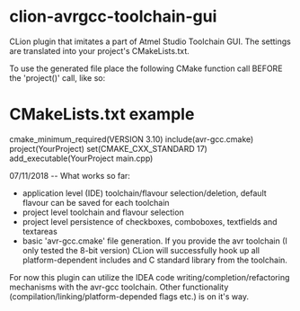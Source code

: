 # clion-avrgcc-toolchain-gui
CLion plugin that imitates a part of Atmel Studio Toolchain GUI. The settings are translated into your project's CMakeLists.txt.

To use the generated file place the following CMake function call BEFORE the 'project()' call, like so:
# CMakeLists.txt example
cmake_minimum_required(VERSION 3.10)
include(avr-gcc.cmake)
project(YourProject)
set(CMAKE_CXX_STANDARD 17)
add_executable(YourProject main.cpp)

07/11/2018 -- What works so far:
- application level (IDE) toolchain/flavour selection/deletion, default flavour can be saved for each toolchain
- project level toolchain and flavour selection
- project level persistence of checkboxes, comboboxes, textfields and textareas
- basic 'avr-gcc.cmake' file generation. If you provide the avr toolchain (I only tested the 8-bit version) CLion will successfully hook up all platform-dependent includes and C standard library from the toolchain. 

For now this plugin can utilize the IDEA code writing/completion/refactoring mechanisms with the avr-gcc toolchain.
Other functionality (compilation/linking/platform-depended flags etc.) is on it's way.
